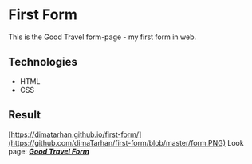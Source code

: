 # First Form
This is the Good Travel form-page - my first form in web.
## Technologies
+ HTML
+ CSS
## Result
[https://dimatarhan.github.io/first-form/](https://github.com/dimaTarhan/first-form/blob/master/form.PNG)
Look page:  [**_Good Travel Form_**](https://dimatarhan.github.io/first-form/)
